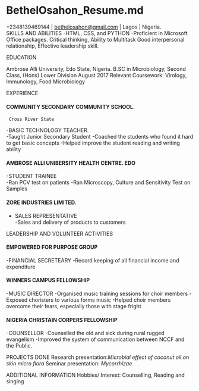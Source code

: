 # BethelOsahon_Resume.md

+2348139469144 | bethelosahon@gmail.com | Lagos | Nigeria.                                                                                                                                                            
SKILLS AND ABILITIES
-HTML, CSS, and PYTHON
-Proficient in Microsoft Office packages. Critical thinking, Ability to Multitask
 Good interpersonal relationship, Effective leadership skill.

EDUCATION

Ambrose Alli University, Edo State, Nigeria.
B.SC in Microbiology,  Second Class, (Hons) Lower Division	August 2017
Relevant Coursework: Virology, Immunology, Food Microbiology


 EXPERIENCE

 #### COMMUNITY SECONDARY COMMUNITY SCHOOL. 
     Cross River State 
-BASIC TECHNOLOGY TEACHER.                                                                     
 -Taught Junior Secondary Student
 -Coached the students who found it hard to get basic concepts
 -Helped improve the student reading and writing ability

#### AMBROSE ALLI UNIBERSITY HEALTH CENTRE.	EDO
-STUDENT TRAINEE	
 -Ran PCV test on patients
 -Ran Microscopy, Culture and Sensitivity Test on Samples

 #### ZORE INDUSTRIES LIMITED.                                                                         
 - SALES REPRESENTATIVE  
  -Sales and delivery of products to customers

 LEADERSHIP AND VOLUNTEER ACTIVITIES

 #### EMPOWERED FOR PURPOSE GROUP
 -FINANCIAL SECRETEARY
  -Record keeping of all financial income and expenditure
  
#### WINNERS CAMPUS FELLOWSHIP
-MUSIC DIRECTOR
 -Organised music training sessions for choir members
 -Exposed choristers to various forms music
 -Helped choir members overcome their fears, especially those with stage fright
 
#### NIGERIA CHRISTAIN CORPERS FELLOWSHIP 
-COUNSELLOR
 -Counselled the old and sick during rural rugged evangelism
 -Improved the system of communication between NCCF and the Public.

 PROJECTS DONE
Research presentation:_Microbial effect of coconut oil on skin micro flora_
Seminar presentation: _Mycorrhizae_

ADDITIONAL INFORMATION
Hobbies/ Interest: Counselling, Reading and singing

